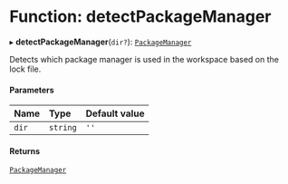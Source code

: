 # Function: detectPackageManager

▸ **detectPackageManager**(`dir?`): [`PackageManager`](../../reference/core-api/devkit/documents/PackageManager)

Detects which package manager is used in the workspace based on the lock file.

#### Parameters

| Name  | Type     | Default value |
| :---- | :------- | :------------ |
| `dir` | `string` | `''`          |

#### Returns

[`PackageManager`](../../reference/core-api/devkit/documents/PackageManager)
